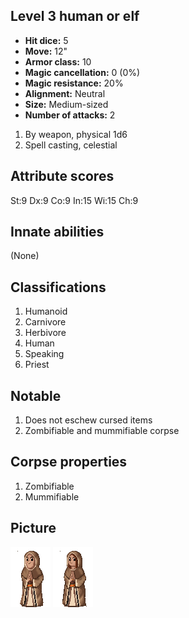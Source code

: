 ## Level 3 human or elf
- **Hit dice:** 5
- **Move:** 12"
- **Armor class:** 10
- **Magic cancellation:** 0 (0%)
- **Magic resistance:** 20%
- **Alignment:** Neutral
- **Size:** Medium-sized
- **Number of attacks:** 2
1. By weapon, physical 1d6
2. Spell casting, celestial
## Attribute scores
St:9 Dx:9 Co:9 In:15 Wi:15 Ch:9
## Innate abilities
(None)
## Classifications
1. Humanoid
2. Carnivore
3. Herbivore
4. Human
5. Speaking
6. Priest
## Notable
1. Does not eschew cursed items
2. Zombifiable and mummifiable corpse
## Corpse properties
1. Zombifiable
2. Mummifiable
## Picture
![Acolyte](https://github.com/hyvanmielenpelit/GnollHackTileSet/blob/main/Monsters/acolyte/acolyte.png) ![Acolyte](https://github.com/hyvanmielenpelit/GnollHackTileSet/blob/main/Monsters/acolyte/acolyte_female.png)
